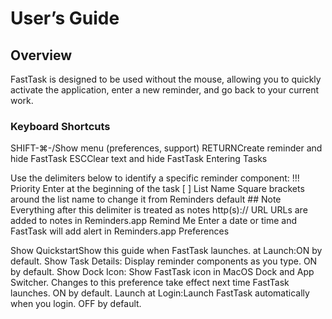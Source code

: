 # User’s Guide
## Overview

FastTask is designed to be used without the mouse, allowing you to quickly activate the application, enter a new reminder, and go back to your current work.

### Keyboard Shortcuts

SHIFT-⌘-/Show menu (preferences, support)
RETURNCreate reminder and hide FastTask
ESCClear text and hide FastTask
Entering Tasks

Use the delimiters below to identify a specific reminder component:
  !!! Priority Enter at the beginning of the task
  [ ] List Name Square brackets around the list name to
change it from Reminders default
  \## Note Everything after this delimiter is treated
as notes
  http(s):// URL URLs are added to notes in Reminders.app
  <various> Remind Me Enter a date or time and FastTask will add
alert in Reminders.app
Preferences

Show QuickstartShow this guide when FastTask launches.
          at Launch:ON by default.
    Show Task Details: Display reminder components as you type.
ON by default.
        Show Dock Icon: Show FastTask icon in MacOS Dock and App
Switcher.  Changes to this preference take
effect next time FastTask launches.
ON by default.
Launch at Login:Launch FastTask automatically when you login.
OFF by default.

